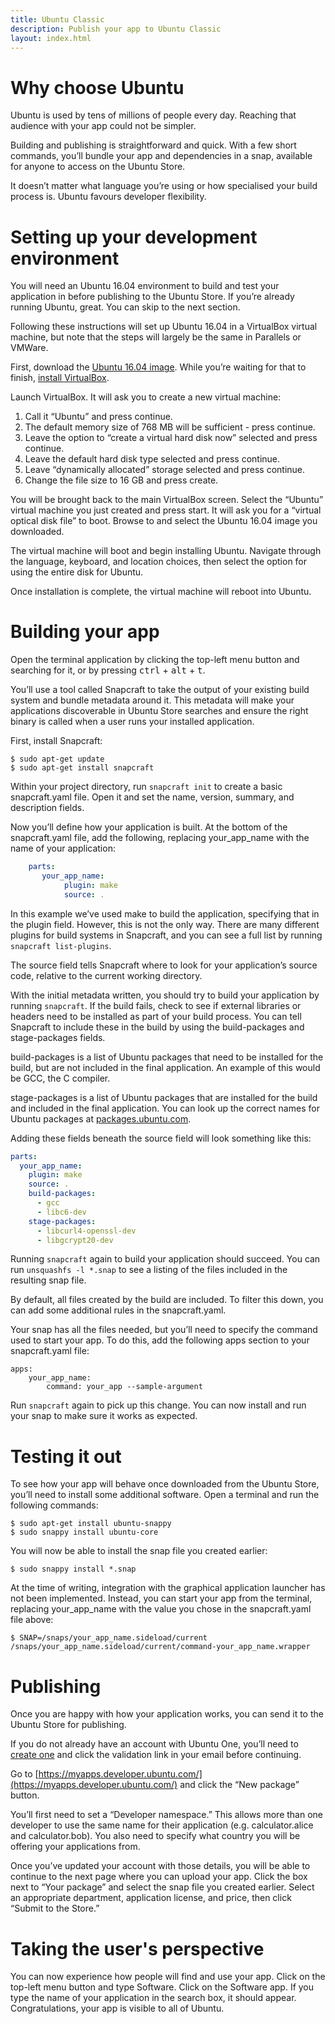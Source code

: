 ```yaml
---
title: Ubuntu Classic
description: Publish your app to Ubuntu Classic
layout: index.html
---
```


# Why choose Ubuntu
Ubuntu is used by tens of millions of people every day. Reaching that audience with your app could not be simpler.

Building and publishing is straightforward and quick. With a few short commands, you’ll bundle your app and dependencies in a snap, available for anyone to access on the Ubuntu Store.

It doesn’t matter what language you’re using or how specialised your build process is. Ubuntu favours developer flexibility.

# Setting up your development environment
You will need an Ubuntu 16.04 environment to build and test your application in before publishing to the Ubuntu Store. If you’re already running Ubuntu, great. You can skip to the next section.

Following these instructions will set up Ubuntu 16.04 in a VirtualBox virtual machine, but note that the steps will largely be the same in Parallels or VMWare.

First, download the [Ubuntu 16.04 image](http://cdimage.ubuntu.com/ubuntu/daily-live/current/xenial-desktop-amd64.iso). While you’re waiting for that to finish, [install VirtualBox](https://www.virtualbox.org/wiki/Downloads).

Launch VirtualBox. It will ask you to create a new virtual machine:

1. Call it “Ubuntu” and press continue.
1. The default memory size of 768 MB will be sufficient - press continue.
1. Leave the option to “create a virtual hard disk now” selected and press continue.
1. Leave the default hard disk type selected and press continue.
1. Leave “dynamically allocated” storage selected and press continue.
1. Change the file size to 16 GB and press create.

You will be brought back to the main VirtualBox screen. Select the “Ubuntu” virtual machine you just created and press start. It will ask you for a “virtual optical disk file” to boot. Browse to and select the Ubuntu 16.04 image you downloaded.

The virtual machine will boot and begin installing Ubuntu. Navigate through the language, keyboard, and location choices, then select the option for using the entire disk for Ubuntu.

Once installation is complete, the virtual machine will reboot into Ubuntu.

# Building your app
Open the terminal application by clicking the top-left menu button and searching for it, or by pressing <kbd>ctrl</kbd> + <kbd>alt</kbd> + <kbd>t</kbd>.

You’ll use a tool called Snapcraft to take the output of your existing build system and bundle metadata around it. This metadata will make your applications discoverable in Ubuntu Store searches and ensure the right binary is called when a user runs your installed application.

First, install Snapcraft:

    $ sudo apt-get update
    $ sudo apt-get install snapcraft

Within your project directory, run `snapcraft init` to create a basic snapcraft.yaml file. Open it and set the name, version, summary, and description fields.

Now you’ll define how your application is built. At the bottom of the snapcraft.yaml file, add the following, replacing your_app_name with the name of your application:

```yaml
    parts:
       your_app_name:
            plugin: make
            source: .
```

In this example we’ve used make to build the application, specifying that in the plugin field. However, this is not the only way. There are many different plugins for build systems in Snapcraft, and you can see a full list by running `snapcraft list-plugins`.

The source field tells Snapcraft where to look for your application’s source code, relative to the current working directory.

With the initial metadata written, you should try to build your application by running `snapcraft`. If the build fails, check to see if external libraries or headers need to be installed as part of your build process. You can tell Snapcraft to include these in the build by using the build-packages and stage-packages fields.

build-packages is a list of Ubuntu packages that need to be installed for the build, but are not included in the final application. An example of this would be GCC, the C compiler.

stage-packages is a list of Ubuntu packages that are installed for the build and included in the final application. You can look up the correct names for Ubuntu packages at [packages.ubuntu.com](http://packages.ubuntu.com/).

Adding these fields beneath the source field will look something like this:

```yaml
parts:
  your_app_name:
    plugin: make
    source: .
    build-packages:
      - gcc
      - libc6-dev
    stage-packages:
      - libcurl4-openssl-dev
      - libgcrypt20-dev
```

Running `snapcraft` again to build your application should succeed. You can run `unsquashfs -l *.snap` to see a listing of the files included in the resulting snap file.

By default, all files created by the build are included. To filter this down, you can add some additional rules in the snapcraft.yaml.

Your snap has all the files needed, but you’ll need to specify the command used to start your app. To do this, add the following apps section to your snapcraft.yaml file:

    apps:
        your_app_name:
            command: your_app --sample-argument

Run `snapcraft` again to pick up this change. You can now install and run your snap to make sure it works as expected.

# Testing it out
To see how your app will behave once downloaded from the Ubuntu Store, you’ll need to install some additional software. Open a terminal and run the following commands:

    $ sudo apt-get install ubuntu-snappy
    $ sudo snappy install ubuntu-core

You will now be able to install the snap file you created earlier:

    $ sudo snappy install *.snap

At the time of writing, integration with the graphical application launcher has not been implemented. Instead, you can start your app from the terminal, replacing your_app_name with the value you chose in the snapcraft.yaml file above:

    $ SNAP=/snaps/your_app_name.sideload/current /snaps/your_app_name.sideload/current/command-your_app_name.wrapper

# Publishing
Once you are happy with how your application works, you can send it to the Ubuntu Store for publishing.

If you do not already have an account with Ubuntu One, you’ll need to [create one](https://login.ubuntu.com/) and click the validation link in your email before continuing.

Go to [https://myapps.developer.ubuntu.com/](https://myapps.developer.ubuntu.com/) and click the “New package” button.

You’ll first need to set a “Developer namespace.” This allows more than one developer to use the same name for their application (e.g. calculator.alice and calculator.bob). You also need to specify what country you will be offering your applications from.

Once you’ve updated your account with those details, you will be able to continue to the next page where you can upload your app. Click the box next to “Your package” and select the snap file you created earlier. Select an appropriate department, application license, and price, then click “Submit to the Store.”

# Taking the user's perspective

You can now experience how people will find and use your app. Click on the top-left menu button and type Software. Click on the Software app. If you type the name of your application in the search box, it should appear. Congratulations, your app is visible to all of Ubuntu.
